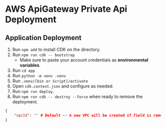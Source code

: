 # AWS ApiGateway Private Api Deployment

## Application Deployment

1. Run `npm add` to install CDK on the directory.
2. Run `npm run cdk -- bootstrap`
    - Make sure to paste your account credentials as __environmental variables__.
3. Run `cd app`
4. Run `python -m venv .venv`
5. Run `.venv/[bin or Script]/activate`
6. Open `cdk.context.json` and configure as needed.
7. Run `npm run deploy`.
8. Run `npm run cdk -- destroy --force` when ready to remove the deployment.

```json
{
    "vpcId": "" # Default -- A new VPC will be created if field is removed
}
```
